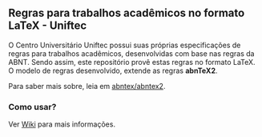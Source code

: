## Regras para trabalhos acadêmicos no formato LaTeX - Uniftec
O Centro Universitário Uniftec possui suas próprias especificações de regras para trabalhos acadêmicos, desenvolvidas com base nas regras da ABNT. Sendo assim, este repositório provê estas regras no formato LaTeX.
O modelo de regras desenvolvido, extende as regras **abnTeX2**. 

Para saber mais sobre, leia em [abntex/abntex2](https://github.com/abntex/abntex2/blob/master/README.md).

### Como usar?
Ver [Wiki](https://github.com/pedruino/latex-rules-uniftec/wiki/home) para mais informações.

